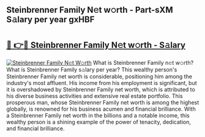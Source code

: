 ## Steinbrenner Family N𝚎t w𝚘rth - Part-sXM S𝚊lary per year gxHBF

# <h2><a href="http://gc52e6o.nevu.top/?p=Steinbrenner+Family">🔗 👉🔴 Steinbrenner Family N𝚎t w𝚘rth - S𝚊lary</a></h2>

[![Steinbrenner Family N𝚎t W𝚘rth](https://i.imgur.com/Oavwk0R.jpeg)](http://gc52e6o.nevu.top/?p=Steinbrenner+Family)
What is Steinbrenner Family n𝚎t w𝚘rth? What is Steinbrenner Family s𝚊lary per year?
This wealthy person's Steinbrenner Family net worth is considerable, positioning him among the industry's most affluent. His income from his employment is significant, but it is overshadowed by Steinbrenner Family net worth, which is attributed to his diverse business activities and extensive real estate portfolio. This prosperous man, whose Steinbrenner Family net worth is among the highest globally, is renowned for his business acumen and financial brilliance. With a Steinbrenner Family net worth in the billions and a notable income, this wealthy person is a shining example of the power of tenacity, dedication, and financial brilliance.
